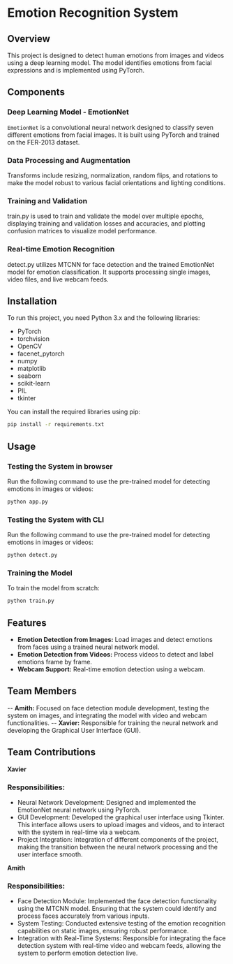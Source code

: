 # Emotion Recognition System

## Overview
This project is designed to detect human emotions from images and videos using a deep learning model. The model identifies emotions from facial expressions and is implemented using PyTorch.

## Components

### Deep Learning Model - EmotionNet
`EmotionNet` is a convolutional neural network designed to classify seven different emotions from facial images. It is built using PyTorch and trained on the FER-2013 dataset.

### Data Processing and Augmentation
Transforms include resizing, normalization, random flips, and rotations to make the model robust to various facial orientations and lighting conditions.

### Training and Validation
train.py is used to train and validate the model over multiple epochs, displaying training and validation losses and accuracies, and plotting confusion matrices to visualize model performance.

### Real-time Emotion Recognition
detect.py utilizes MTCNN for face detection and the trained EmotionNet model for emotion classification. It supports processing single images, video files, and live webcam feeds.

## Installation
To run this project, you need Python 3.x and the following libraries:
- PyTorch
- torchvision
- OpenCV
- facenet_pytorch
- numpy
- matplotlib
- seaborn
- scikit-learn
- PIL
- tkinter

You can install the required libraries using pip:
```bash
pip install -r requirements.txt

```
## Usage
### Testing the System in browser
Run the following command to use the pre-trained model for detecting emotions in images or videos:
```bash
python app.py
```

### Testing the System with CLI

Run the following command to use the pre-trained model for detecting emotions in images or videos:
```bash
python detect.py
```
### Training the Model

To train the model from scratch:
```bash
python train.py 
```

## Features
- **Emotion Detection from Images:** Load images and detect emotions from faces using a trained neural network model.
- **Emotion Detection from Videos:** Process videos to detect and label emotions frame by frame.
- **Webcam Support:** Real-time emotion detection using a webcam.



## Team Members

-- **Amith:** Focused on face detection module development, testing the system on images, and integrating the model with video and webcam functionalities.
-- **Xavier:** Responsible for training the neural network and developing the Graphical User Interface (GUI).


## Team Contributions
**Xavier** 

### Responsibilities:

- Neural Network Development: Designed and implemented the EmotionNet neural network using PyTorch. 
- GUI Development: Developed the  graphical user interface using Tkinter. This interface allows users to upload images and videos, and to interact with the system in real-time via a webcam.
- Project Integration: Integration of different components of the project, making the transition between the neural network processing and the user interface smooth.

**Amith**

### Responsibilities:

- Face Detection Module: Implemented the face detection functionality using the MTCNN model. Ensuring that the system could identify and process faces accurately from various inputs.
- System Testing: Conducted extensive testing of the emotion recognition capabilities on static images, ensuring robust performance.
- Integration with Real-Time Systems: Responsible for integrating the face detection system with real-time video and webcam feeds, allowing the system to perform emotion detection live.
